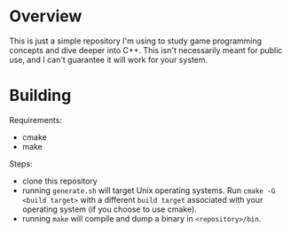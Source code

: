 # Overview
This is just a simple repository I'm using to study game programming concepts and dive deeper into C++. This isn't necessarily meant for public use, and I can't guarantee it will work for your system.

# Building

Requirements:
- cmake
- make

Steps:
- clone this repository
- running `generate.sh` will target Unix operating systems. Run `cmake -G <build target>` with a different `build target` associated with your operating system (if you choose to use cmake).
- running `make` will compile and dump a binary in  `<repository>/bin`.


